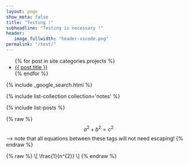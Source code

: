 ```yaml
---
layout: page
show_meta: false
title: "Testing !"
subheadline: "Testing is necessary !"
header:
   image_fullwidth: "header-vscode.png"
permalink: "/test/"
---
```

<ul>
    {% for post in site.categories.projects %}
    <li><a href="{{ site.url }}{{ post.url }}">{{ post.title }}</a></li>
    {% endfor %}
</ul>

{% include _google_search.html %}

{% include list-collection collection='notes' %}

{% include list-posts %}

{% raw %}
$$a^2 + b^2 = c^2$$ --> note that all equations between these tags will not need escaping! 
{% endraw %}

{% raw %}
\\[ \frac{1}{n^{2}} \\]
{% endraw %}